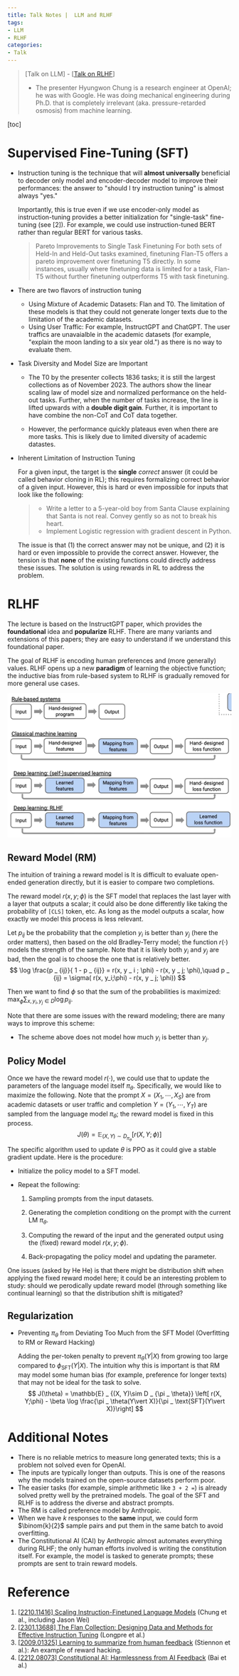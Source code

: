 ```yaml
---
title: Talk Notes |  LLM and RLHF
tags: 
- LLM
- RLHF
categories:
- Talk
---
```


>   [Talk on LLM] - [[Talk on RLHF](https://www.youtube.com/watch?v=zjrM-MW-0y0)]
>
>   -   The presenter Hyungwon Chung is a research engineer at OpenAI; he was with Google. He was doing mechanical engineering during Ph.D. that is completely irrelevant (aka. pressure-retarded osmosis) from machine learning.

[toc]

# Supervised Fine-Tuning (SFT)

-   Instruction tuning is the technique that will **almost universally** beneficial to decoder only model and encoder-decoder model to improve their performances: the answer to "should I try instruction tuning" is almost always "yes." 

    Importantly, this is true even if we use encoder-only model as instruction-tuning provides a better initialization for "single-task" fine-tuning (see [2]). For example, we could use instruction-tuned BERT rather than regular BERT for various tasks.

    >   Pareto Improvements to Single Task Finetuning For both sets of Held-In and Held-Out tasks examined, finetuning Flan-T5 offers a pareto improvement over finetuning T5 directly. In some instances, usually where finetuning data is limited for a task, Flan-T5 without further finetuning outperforms T5 with task finetuning.

-   There are two flavors of instruction tuning

    -   Using Mixture of Academic Datasets: Flan and T0. The limitation of these models is that they could not generate longer texts due to the limitation of the academic datasets.
    -   Using User Traffic: For example, InstructGPT and ChatGPT. The user traffics are unavaialble in the academic datasets (for example, "explain the moon landing to a six year old.") as there is no way to evaluate them.

-   Task Diversity and Model Size are Important

    -   The T0 by the presenter collects 1836 tasks; it is still the largest collections as of November 2023. The authors show the linear scaling law of model size and normalized performance on the held-out tasks. Further, when the number of tasks increase, the line is lifted upwards with a **double digit gain**. Further, it is important to have combine the non-CoT and CoT data together.

    -   However, the performance quickly plateaus even when there are more tasks. This is likely due to limited diversity of academic datastes.

-   Inherent Limitation of Instruction Tuning

    For a given input, the target is the **single** *correct* answer (it could be called behavior cloning in RL); this requires formalizing correct behavior of a given input. However, this is hard or even impossible for inputs that look like the following:

    >   -   Write a letter to a 5-year-old boy from Santa Clause explaining that Santa is not real. Convey gently so as not to break his heart.
    >   -   Implement Logistic regression with gradient descent in Python.

    The issue is that (1) the correct answer may not be unique, and (2) it is hard or even impossible to provide the correct answer. However, the tension is that **none** of the existing functions could directly address these issues. The solution is using rewards in RL to address the problem.

# RLHF

The lecture is based on the InstructGPT paper, which provides the **foundational** idea and **popularize** RLHF. There are many variants and extensions of this papers; they are easy to understand if we understand this foundational paper.

The goal of RLHF is encoding human preferences and (more generally) values. RLHF opens up a new **paradigm** of learning the objective function; the inductive bias from rule-based system to RLHF is gradually removed for more general use cases.

<img src="https://raw.githubusercontent.com/guanqun-yang/remote-images/master/2023/11/upgit_20231115_1700109665.png" alt="image-20231115234105819" style="zoom:50%;" />

## Reward Model (RM)

The intuition of training a reward model is It is difficult to evaluate open-ended generation directly, but it is easier to compare two completions.

The reward model $r(x, y;\phi)$ is the SFT model that replaces the last layer with a layer that outputs a scalar; it could also be done differently like taking the probability of `[CLS]` token, etc. As long as the model outputs a scalar, how exactly we model this process is less relevant. 

Let $p _ {ij}$ be the probability that the completion $y _ i$ is better than $y _ j$ (here the order matters), then based on the old Bradley-Terry model; the function $r(\cdot)$ models the strength of the sample. Note that it is likely both $y _ i$ and $y _ j$ are bad, then the goal is to choose the one that is relatively better.
$$
\log \frac{p _ {ij}}{ 1 - p _ {ij}} = r(x, y _ i ; \phi) - r(x, y _ j; \phi),\quad p _ {ij} = \sigma( r(x, y_i;\phi) - r(x, y _ j; \phi))
$$

Then we want to find $\phi$ so that the sum of the probabilities is maximized: $\max _ \phi \sum _ {x, y _ i, y _ j \in D} \log p _ {ij}$.

Note that there are some issues with the reward modeling; there are many ways to improve this scheme:

-   The scheme above does not model how much $y _ i$ is better than $y _ j$.

## Policy Model

Once we have the reward model $r(\cdot)$, we could use that to update the parameters of the language model itself $\pi _ \theta$. Specifically, we would like to maximize the following. Note that the prompt $X=(X _ 1, \cdots, X _ S)$ are from academic datasets or user traffic and completion $Y = (Y _ 1, \cdots, Y _ T)$ are sampled from the language model $\pi _ \theta$; the reward model is fixed in this process.
$$
J(\theta) = \mathbb{E} _ {(X, Y)\sim D _ {\pi _ \theta}} \left[  r(X, Y;\phi) \right]
$$
The specific algorithm used to update $\theta$ is PPO as it could give a stable gradient update. Here is the procedure:

-   Initialize the policy model to a SFT model.

-   Repeat the following:

    1.   Sampling prompts from the input datasets.

    2.   Generating the completion conditiong on the prompt with the current LM $\pi _ \theta$.

    3.   Computing the reward of the input and the generated output using the (fixed) reward model $r(x, y;\phi)$.

    4.   Back-propagating the policy model and updating the parameter.

One issues (asked by He He) is that there might be distribution shift when applying the fixed reward model here; it could be an interesting problem to study: should we perodically update reward model (through something like continual learning) so that the distribution shift is mitigated? 

## Regularization

-   Preventing $\pi _ \theta$ from Deviating Too Much from the SFT Model (Overfitting to RM or Reward Hacking)

    Adding the per-token penalty to prevent $\pi _ \theta(Y\vert X)$ from growing too large compared to $\phi _ \text{SFT}(Y\vert X)$. The intuition why this is important is that RM may model some human bias (for example, preference for longer texts) that may not be ideal for the task to solve.
    $$
    J(\theta) = \mathbb{E} _ {(X, Y)\sim D _ {\pi _ \theta}} \left[  r(X, Y;\phi) - \beta \log \frac{\pi _ \theta(Y\vert X)}{\pi _ \text{SFT}(Y\vert X)}\right]
    $$

# Additional Notes

-   There is no reliable metrics to measure long generated texts; this is a problem not solved even for OpenAI.
-   The inputs are typically longer than outputs. This is one of the reasons why the models trained on the open-source datasets perform poor.
-   The easier tasks (for example, simple arithmetic like `3 + 2 =`) is already solved pretty well by the pretrained models. The goal of the SFT and RLHF is to address the diverse and abstract prompts.
-   The RM is called preference model by Anthropic.
-   When we have $k$ responses to the **same** input, we could form $\binom{k}{2}$ sample pairs and put them in the same batch to avoid overfitting.
-   The Constitutional AI (CAI) by Anthropic almost automates everything during RLHF; the only human efforts involved is writing the constitution itself. For example, the model is tasked to generate prompts; these prompts are sent to train reward models.


# Reference

1.   [[2210.11416] Scaling Instruction-Finetuned Language Models](https://arxiv.org/abs/2210.11416) (Chung et al., including Jason Wei)
2.   [[2301.13688] The Flan Collection: Designing Data and Methods for Effective Instruction Tuning](https://arxiv.org/abs/2301.13688) (Longpre et al.)
3.   [[2009.01325] Learning to summarize from human feedback](https://arxiv.org/abs/2009.01325) (Stiennon et al.): An example of reward hacking.
4.   [[2212.08073] Constitutional AI: Harmlessness from AI Feedback](https://arxiv.org/abs/2212.08073) (Bai et al.)
